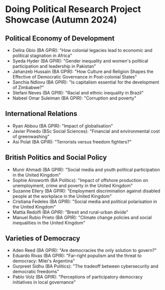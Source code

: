 # Doing Political Research Project Showcase (Autumn 2024)

## Political Economy of Development

 - Delira Gbio (BA GPIR): "How colonial legacies lead to economic and political stagnation in Africa"
 - Syeda Hyder (BA GPIR): "Gender inequality and women's political participation and leadership in Pakistan"
 - Jahanzeb Hussain (BA GPIR): "How Culture and Religion Shapes the Effective of Democratic Governance in Post-colonial States"
 - Sanchia Ndlovu (BA GPIR): "Is capitalism essential for the development of Zimbabwe?"
 - Stefani Neves (BA GPIR): "Racial and ethnic inequality in Brazil"
 - Nabeel Omar Suleiman (BA GPIR): "Corruption and poverty"

## International Relations

 - Ryan Abbou (BA GPIR): "Impact of globalisation"
 - Javier Pinedo (BSc Social Sciences): "Financial and environmental cost of greenwashing"
 - Asi Polat (BA GPIR): "Terrorists versus freedom fighters?"

## British Politics and Social Policy

 - Munir Ahmadi (BA GPIR): "Social media and youth political participation in the United Kingdom"
 - Sophie Ainsworth (BA Politics): "Impact of offshore production on unemployment, crime and poverty in the United Kingdom"
 - Suzanne Ellery (BA GPIR): "Employment discrimination against disabled people at the workplace in the United Kingdom" 
 - Cristiana Fedeles (BA GPIR): "Social media and political polarisation in the United Kingdom"
 - Mattia Redolfi (BA GPIR): "Brexit and rural-urban divide"
 - Manuel Rubio Prieto (BA GPIR): "Climate change policies and social inequalities in the United Kingdom"

## Varieties of Democracy

 - Aden Reed (BA GPIR): "Are democracies the only solution to govern?"
 - Eduardo Rivas (BA GPIR): "Far-right populism and the threat to democracy: Milei's Argentina"
 - Gurpreet Sidhu (BA Politics): "The tradeoff between cybersecurity and democratic freedoms"
 - Pablo Volz (BA GPIR): "Perceptions of participatory democracy initiatives in local governance"